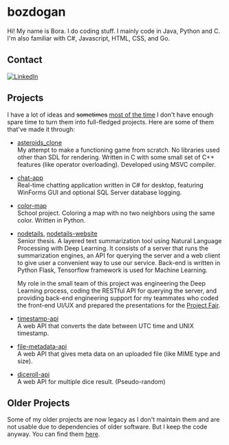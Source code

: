 # bozdogan

Hi! My name is Bora. I do coding stuff. I mainly code in Java, Python and C. I'm also familiar with C#, Javascript, HTML, CSS, and Go.

## Contact

[![LinkedIn](https://img.shields.io/badge/LinkedIn-0077B5?style=for-the-badge&logo=linkedin&logoColor=white)](https://www.linkedin.com/in/bora-%C3%B6zdo%C4%9Fan-59a526155/)  


## Projects

I have a lot of ideas and <del>sometimes</del> <ins>most of the time</ins> I don't have enough spare time to turn them into full-fledged projects. Here are some of them that've made it through:

- [asteroids_clone](https://github.com/bozdogan/asteroids_clone)  
  My attempt to make a functioning game from scratch. No libraries used other than SDL for rendering. Written in C with some small set of C++ features (like operator overloading). Developed using MSVC compiler.

- [chat-app](https://github.com/bozdogan/chat-app)  
  Real-time chatting application written in C# for desktop, featuring WinForms GUI and optional SQL Server database logging.

- [color-map](https://github.com/bozdogan/color-map)  
  School project. Coloring a map with no two neighbors using the same color. Written in Python.

- [nodetails](https://github.com/bozdogan/nodetails), [nodetails-website](https://github.com/bozdogan/nodetails-website)  
  Senior thesis. A layered text summarization tool using Natural Language Processing with Deep Learning. It consists of a server that runs the summarization engines, an API for querying the server and a web client to give user a convenient way to use our service. Back-end is written in Python Flask, Tensorflow framework is used for Machine Learning.

  My role in the small team of this project was engineering the Deep Learning process, coding the RESTful API for querying the server, and providing back-end engineering support for my teammates who coded the front-end UI/UX and prepared the presentations for the [Project Fair](https://mfprojefuari.eskisehir.edu.tr/14-proje-fuar%C4%B1-ve-yar%C4%B1%C5%9Fmas%C4%B1-08-haziran-2021-0).

- [timestamp-api](https://github.com/bozdogan/timestamp-api)  
  A web API that converts the date between UTC time and UNIX timestamp.
- [file-metadata-api](https://github.com/bozdogan/file-metadata-api)  
  A web API that gives meta data on an uploaded file (like MIME type and size).
- [diceroll-api](https://github.com/bozdogan/diceroll-api)  
  A web API for multiple dice result. (Pseudo-random)

## Older Projects

Some of my older projects are now legacy as I don't maintain them and are not usable due to dependencies of older software. But I keep the code anyway. You can find them [here](./abandoned.md).

